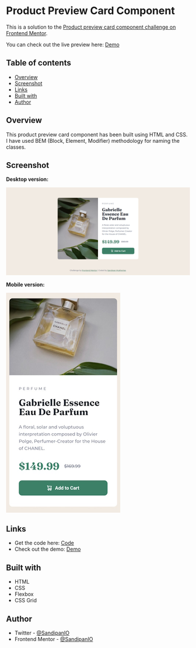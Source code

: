 # Product Preview Card Component

This is a solution to the [Product preview card component challenge on Frontend Mentor](https://www.frontendmentor.io/challenges/product-preview-card-component-GO7UmttRfa).

You can check out the live preview here: [Demo](https://sandipan-product-card-component.netlify.app/)

## Table of contents

- [Overview](#overview)
- [Screenshot](#screenshot)
- [Links](#links)
- [Built with](#built-with)
- [Author](#author)

## Overview

This product preview card component has been built using HTML and CSS. I have used BEM (Block, Element, Modifier) methodology for naming the classes.

## Screenshot

**Desktop version:**

![Desktop Version of QR Card Component](https://github.com/SandipanIO/frontend-mentor-projects/raw/main/product-preview-card-component/screenshots/product-preview-card-component-desktop-version.png)

**Mobile version:**

![Mobile Version of QR Card Component](https://github.com/SandipanIO/frontend-mentor-projects/raw/main/product-preview-card-component/screenshots/product-preview-card-component-mobile-version.jpg)

## Links

- Get the code here: [Code](https://github.com/SandipanIO/frontend-mentor-projects/tree/main/product-preview-card-component)
- Check out the demo: [Demo](https://sandipan-product-card-component.netlify.app/)


## Built with

- HTML
- CSS
- Flexbox
- CSS Grid

## Author

- Twitter - [@SandipanIO](https://www.twitter.com/SandipanIO)
- Frontend Mentor - [@SandipanIO](https://www.frontendmentor.io/profile/SandipanIO)
